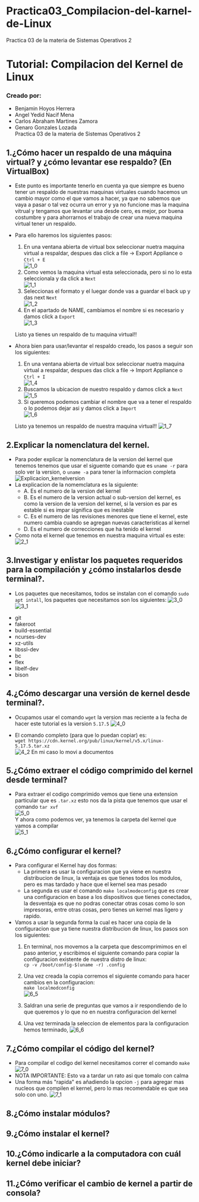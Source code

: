 # Practica03_Compilacion-del-karnel-de-Linux
Practica 03 de la materia de Sistemas Operativos 2
# Tutorial:  Compilacion del Kernel de Linux
### Creado por:
* Benjamin Hoyos Herrera 
* Angel Yedid Nacif Mena
* Carlos Abraham Martines Zamora
* Genaro Gonzales Lozada  
Practica 03 de la materia de Sistemas Operativos 2  


## 1.¿Cómo hacer un respaldo de una máquina virtual? y ¿cómo levantar ese respaldo? (En VirtualBox)    
* Este punto es importante tenerlo en cuenta ya que siempre es bueno tener un respaldo de nuestras maquinas virtuales cuando hacemos un cambio mayor como el que vamos a hacer, ya que no sabemos que vaya a pasar o tal vez ocurra un error y ya no funcione mas la maquina vitrual y tengamos que levantar una desde cero, es mejor, por buena costumbre y para ahorrarnos el trabajo de crear una nueva maquina virtual tener un respaldo.
* Para ello haremos los siguientes pasos:

    1. En una ventana abierta de virtual box seleccionar nuetra maquina virtual a respaldar, despues das click a file -> Export Appliance o ```Ctrl + E```      
    ![1_0](https://github.com/Benqui/Practica03_Compilacion-del-kernel-de-Linux/blob/main/Images/1_0.png)    
    2. Como vemos la maquina virtual esta seleccionada, pero si no lo esta seleccionala y da click a ```Next```    
    ![1_1](https://github.com/Benqui/Practica03_Compilacion-del-kernel-de-Linux/blob/main/Images/1_1.png)    
    3. Seleccionas el formato y el luegar donde vas a guardar el back up y das next ```Next```    
    ![1_2](https://github.com/Benqui/Practica03_Compilacion-del-kernel-de-Linux/blob/main/Images/1_2.png)    
    4. En el apartado de NAME, cambiamos el nombre si es necesario y damos click a ```Export```    
    ![1_3](https://github.com/Benqui/Practica03_Compilacion-del-kernel-de-Linux/blob/main/Images/1_3.png)    

    Listo ya tienes un respaldo de tu maquina virtual!!

* Ahora bien para usar/levantar el respaldo creado, los pasos a seguir son los siguientes:
    1. En una ventana abierta de virtual box seleccionar nuetra maquina virtual a respaldar, despues das click a file -> Import Appliance o ```Ctrl + I```      
    ![1_4](https://github.com/Benqui/Practica03_Compilacion-del-kernel-de-Linux/blob/main/Images/1_4.png)    
    2. Buscamos la ubicacion de nuestro respaldo y damos click a ```Next```    
    ![1_5](https://github.com/Benqui/Practica03_Compilacion-del-kernel-de-Linux/blob/main/Images/1_5.png)    
    3. Si queremos podemos cambiar el nombre que va a tener el respaldo o lo podemos dejar asi y damos click a ```Import```    
    ![1_6](https://github.com/Benqui/Practica03_Compilacion-del-kernel-de-Linux/blob/main/Images/1_6.png)    

    Listo ya tenemos un respaldo de nuestra maquina virtual!!
    ![1_7](https://github.com/Benqui/Practica03_Compilacion-del-kernel-de-Linux/blob/main/Images/1_7.png)


## 2.Explicar la nomenclatura del kernel.
* Para poder explicar la nomenclatura de la version del kernel que tenemos tenemos que usar el siguente comando que es   ```uname -r``` para solo ver la version, o ```uname -a``` para tener la informacion completa    
![Explicacion_kernelversion](https://github.com/Benqui/Practica03_Compilacion-del-kernel-de-Linux/blob/main/Images/2_0.png)
* La explicacion de la nomemclatura es la siguiente:
    - A. Es el numero de la version del kernel 
    - B. Es el numero de la version actual o sub-version del kernel, es como la version de la version del kernel, si la version es par es estable si es impar significa que es inestable
    - C. Es el numero de las revisiones menores que tiene el kernel, este numero cambia cuando se agregan nuevas caracteristicas al kernel
    - D. Es el numero de correcciones que ha tenido el kernel   
* Como nota el kernel que tenemos en nuestra maquina virtual es este:     
![2_1](https://github.com/Benqui/Practica03_Compilacion-del-kernel-de-Linux/blob/main/Images/2_1.png)


## 3.Investigar y enlistar los paquetes requeridos para la compilación y ¿cómo instalarlos desde terminal?.

* Los paquetes que necesitamos, todos se instalan con el comando ```sudo apt intall```, los paquetes que necesitamos son los siguientes:
![3_0](https://github.com/Benqui/Practica03_Compilacion-del-kernel-de-Linux/blob/main/Images/3_0.png)
![3_1](https://github.com/Benqui/Practica03_Compilacion-del-kernel-de-Linux/blob/main/Images/3_1.png)

- git
- fakeroot
- build-essential	
- ncurses-dev	
- xz-utils	
- libssl-dev	
- bc
- flex
- libelf-dev	
- bison

## 4.¿Cómo descargar una versión de kernel desde terminal?.
* Ocupamos usar el comando ```wget``` la version mas reciente a la fecha de hacer este tutorial es la version ```5.17.5```
![4_0](https://github.com/Benqui/Practica03_Compilacion-del-kernel-de-Linux/blob/main/Images/4_0.png)

* El comando completo (para que lo puedan copiar) es:    
```wget https://cdn.kernel.org/pub/linux/kernel/v5.x/linux-5.17.5.tar.xz```    
![4_2](https://github.com/Benqui/Practica03_Compilacion-del-kernel-de-Linux/blob/main/Images/4_2.png)
En mi caso lo movi a documentos

## 5.¿Cómo extraer el código comprimido del kernel desde terminal?
* Para extraer el codigo comprimido vemos que tiene una extension particular que es ```.tar.xz``` esto nos da la pista que tenemos que usar el comando ```tar xvf```  
![5_0](https://github.com/Benqui/Practica03_Compilacion-del-kernel-de-Linux/blob/main/Images/5_0.png)  
Y ahora como podemos ver, ya tenemos la carpeta del kernel que vamos a compilar  
![5_1](https://github.com/Benqui/Practica03_Compilacion-del-kernel-de-Linux/blob/main/Images/5_1.png)  

## 6.¿Cómo configurar el kernel?
* Para configurar el Kernel hay dos formas:
    - La primera es usar la configuracion que ya viene en nuestra distribucion de linux, la ventaja es que tienes todos los modulos, pero es mas tardado y hace que el kernel sea mas pesado
    - La segunda es usar el comando ```make localmodeconfig``` que es crear una configuracion en base a los dispositivos que tienes conectados, la desventaja es que no podras conectar otras cosas como lo son impresoras, entre otras cosas, pero tienes un kernel mas ligero y rapido.
* Vamos a usar la segunda forma la cual es hacer una copia de la configuracion que ya tiene nuestra distribucion de linux, los pasos son los siguientes:
    1. En terminal, nos movemos a la carpeta que descomprimimos en el paso anterior, y escribimos el siguiente comando para copiar la configuracion existente de nuestra distro de linux:  
    ```cp -v /boot/config-$(uname -r) .config```
    2. Una vez creada la copia corremos el siguiente comando para hacer cambios en la configuracion:  
    ```make localmodconfig```  
    ![6_5](https://github.com/Benqui/Practica03_Compilacion-del-kernel-de-Linux/blob/main/Images/6_5.png)  

    3. Saldran una serie de preguntas que vamos a ir respondiendo de lo que queremos y lo que no en nuestra configuracion del kernel

    4. Una vez terminada la seleccion de elementos para la configuracion hemos terminado,
    ![6_6](https://github.com/Benqui/Practica03_Compilacion-del-kernel-de-Linux/blob/main/Images/6_6.png)  

    
## 7.¿Cómo compilar el código del kernel?
* Para compilar el codigo del kernel necesitamos correr el comando ```make```  
![7_0](https://github.com/Benqui/Practica03_Compilacion-del-kernel-de-Linux/blob/main/Images/7_0.png)  
* NOTA IMPORTANTE: Esto va a tardar un rato asi que tomalo con calma
* Una forma más "rapida" es añadiendo la opcion ```-j``` para agregar mas nucleos que compilen el kernel, pero lo mas recomendable es que sea solo con uno.
![7_1](https://github.com/Benqui/Practica03_Compilacion-del-kernel-de-Linux/blob/main/Images/7_1.png)  



## 8.¿Cómo instalar módulos?

## 9.¿Cómo instalar el kernel?

## 10.¿Cómo indicarle a la computadora con cuál kernel debe iniciar?

## 11.¿Cómo verificar el cambio de kernel a partir de consola?

